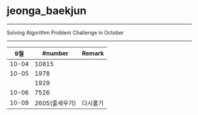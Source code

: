 # jeonga_baekjun

---

Solving Algorithm Problem Challenge in October

---

| 9월    | #number | Remark |
| ----- | ------- | ------ |
| 10-04 | 10815   |        |
| 10-05 | 1978    |        |
|       | 1929    |        |
| 10-06 | 7526    |        |
|10-09| 2605(줄세우기)|  다시풀기|
